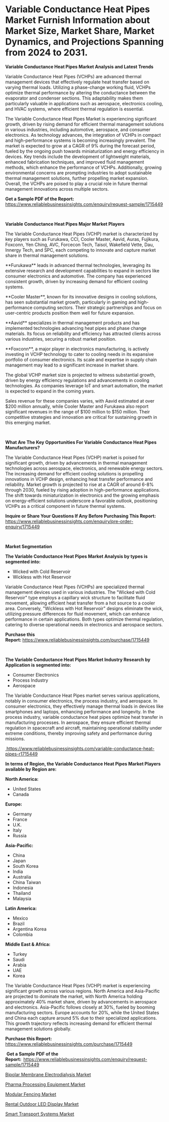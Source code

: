 <p><h1>Variable Conductance Heat Pipes Market Furnish Information about Market Size, Market Share, Market Dynamics, and Projections Spanning from 2024 to 2031.</h1></p><p><strong>Variable Conductance Heat Pipes Market Analysis and Latest Trends</strong></p>
<p><p>Variable Conductance Heat Pipes (VCHPs) are advanced thermal management devices that effectively regulate heat transfer based on varying thermal loads. Utilizing a phase-change working fluid, VCHPs optimize thermal performance by altering the conductance between the evaporator and condenser sections. This adaptability makes them particularly valuable in applications such as aerospace, electronics cooling, and HVAC systems, where efficient thermal regulation is essential.</p><p>The Variable Conductance Heat Pipes Market is experiencing significant growth, driven by rising demand for efficient thermal management solutions in various industries, including automotive, aerospace, and consumer electronics. As technology advances, the integration of VCHPs in compact and high-performance systems is becoming increasingly prevalent. The market is expected to grow at a CAGR of 9% during the forecast period, fueled by the ongoing push towards miniaturization and energy efficiency in devices. Key trends include the development of lightweight materials, enhanced fabrication techniques, and improved fluid management methods, which enhance the performance of VCHPs. Additionally, growing environmental concerns are prompting industries to adopt sustainable thermal management solutions, further propelling market expansion. Overall, the VCHPs are poised to play a crucial role in future thermal management innovations across multiple sectors.</p></p>
<p><strong>Get a Sample PDF of the Report:&nbsp;</strong> <a href="https://www.reliablebusinessinsights.com/enquiry/request-sample/1715449?utm_campaign=41&utm_medium=2&utm_source=Github&utm_content=ia&utm_term=23102024&utm_id=variable-conductance-heat-pipes">https://www.reliablebusinessinsights.com/enquiry/request-sample/1715449</a></p>
<p>&nbsp;</p>
<p><strong>Variable Conductance Heat Pipes Major Market Players</strong></p>
<p><p>The Variable Conductance Heat Pipes (VCHP) market is characterized by key players such as Furukawa, CCI, Cooler Master, Aavid, Auras, Fujikura, Foxconn, Yen Ching, AVC, Forcecon Tech, Taisol, Wakefield Vette, Dau, Innergy Tech, and SPC, each competing to innovate and capture market share in thermal management solutions.</p><p>**Furukawa** leads in advanced thermal technologies, leveraging its extensive research and development capabilities to expand in sectors like consumer electronics and automotive. The company has experienced consistent growth, driven by increasing demand for efficient cooling systems.</p><p>**Cooler Master**, known for its innovative designs in cooling solutions, has seen substantial market growth, particularly in gaming and high-performance computing sectors. Their strategic partnerships and focus on user-centric products position them well for future expansion.</p><p>**Aavid** specializes in thermal management products and has implemented technologies advancing heat pipes and phase change materials. Its focus on reliability and efficiency has attracted clients across various industries, securing a robust market position.</p><p>**Foxconn**, a major player in electronics manufacturing, is actively investing in VCHP technology to cater to cooling needs in its expansive portfolio of consumer electronics. Its scale and expertise in supply chain management may lead to a significant increase in market share.</p><p>The global VCHP market size is projected to witness substantial growth, driven by energy efficiency regulations and advancements in cooling technologies. As companies leverage IoT and smart automation, the market is expected to expand in the coming years.</p><p>Sales revenue for these companies varies, with Aavid estimated at over $200 million annually, while Cooler Master and Furukawa also report significant revenues in the range of $100 million to $150 million. Their competitive strategies and innovation are critical for sustaining growth in this emerging market.</p></p>
<p>&nbsp;</p>
<p><strong>What Are The Key Opportunities For Variable Conductance Heat Pipes Manufacturers?</strong></p>
<p><p>The Variable Conductance Heat Pipes (VCHP) market is poised for significant growth, driven by advancements in thermal management technologies across aerospace, electronics, and renewable energy sectors. The increasing demand for efficient cooling solutions is propelling innovations in VCHP design, enhancing heat transfer performance and reliability. Market growth is projected to rise at a CAGR of around 6-8% through 2030, fueled by rising adoption in high-performance applications. The shift towards miniaturization in electronics and the growing emphasis on energy-efficient solutions underscore a favorable outlook, positioning VCHPs as a critical component in future thermal systems.</p></p>
<p><strong>Inquire or Share Your Questions If Any Before Purchasing This Report:</strong> <a href="https://www.reliablebusinessinsights.com/enquiry/pre-order-enquiry/1715449?utm_campaign=41&utm_medium=2&utm_source=Github&utm_content=ia&utm_term=23102024&utm_id=variable-conductance-heat-pipes">https://www.reliablebusinessinsights.com/enquiry/pre-order-enquiry/1715449</a></p>
<p>&nbsp;</p>
<p><strong>Market Segmentation</strong></p>
<p><strong>The Variable Conductance Heat Pipes Market Analysis by types is segmented into:</strong></p>
<p><ul><li>Wicked with Cold Reservoir</li><li>Wickless with Hot Reservoir</li></ul></p>
<p><p>Variable Conductance Heat Pipes (VCHPs) are specialized thermal management devices used in various industries. The "Wicked with Cold Reservoir" type employs a capillary wick structure to facilitate fluid movement, allowing efficient heat transfer from a hot source to a cooler area. Conversely, "Wickless with Hot Reservoir" designs eliminate the wick, utilizing pressure differences for fluid movement, which can enhance performance in certain applications. Both types optimize thermal regulation, catering to diverse operational needs in electronics and aerospace sectors.</p></p>
<p><strong>Purchase this Report:&nbsp;</strong><a href="https://www.reliablebusinessinsights.com/purchase/1715449?utm_campaign=41&utm_medium=2&utm_source=Github&utm_content=ia&utm_term=23102024&utm_id=variable-conductance-heat-pipes">https://www.reliablebusinessinsights.com/purchase/1715449</a></p>
<p>&nbsp;</p>
<p><strong>The Variable Conductance Heat Pipes Market Industry Research by Application is segmented into:</strong></p>
<p><ul><li>Consumer Electronics</li><li>Process Industry</li><li>Aerospace</li></ul></p>
<p><p>The Variable Conductance Heat Pipes market serves various applications, notably in consumer electronics, the process industry, and aerospace. In consumer electronics, they effectively manage thermal loads in devices like smartphones and laptops, enhancing performance and longevity. In the process industry, variable conductance heat pipes optimize heat transfer in manufacturing processes. In aerospace, they ensure efficient thermal regulation in spacecraft and aircraft, maintaining operational stability under extreme conditions, thereby improving safety and performance during missions.</p></p>
<p><a href="https://www.reliablebusinessinsights.com/variable-conductance-heat-pipes-r1715449?utm_campaign=41&utm_medium=2&utm_source=Github&utm_content=ia&utm_term=23102024&utm_id=variable-conductance-heat-pipes">&nbsp;https://www.reliablebusinessinsights.com/variable-conductance-heat-pipes-r1715449</a></p>
<p><strong>In terms of Region, the Variable Conductance Heat Pipes Market Players available by Region are:</strong></p>
<p>
    <p> <strong> North America: </strong>
        <ul>
            <li>United States</li>
            <li>Canada</li>
        </ul>
        </p> 
    <p> <strong> Europe: </strong>
        <ul>
            <li>Germany</li>
            <li>France</li>
            <li>U.K.</li>
            <li>Italy</li>
            <li>Russia</li>
        </ul>
        </p> 
    <p> <strong> Asia-Pacific: </strong>
        <ul>
            <li>China</li>
            <li>Japan</li>
            <li>South Korea</li>
            <li>India</li>
            <li>Australia</li>
            <li>China Taiwan</li>
            <li>Indonesia</li>
            <li>Thailand</li>
            <li>Malaysia</li>
        </ul>
        </p> 
    <p> <strong> Latin America: </strong>
        <ul>
            <li>Mexico</li>
            <li>Brazil</li>
            <li>Argentina Korea</li>
            <li>Colombia</li>
        </ul>
        </p> 
    <p> <strong> Middle East & Africa: </strong>
        <ul>
            <li>Turkey</li>
            <li>Saudi</li>
            <li>Arabia</li>
            <li>UAE</li>
            <li>Korea</li>
        </ul>
    </p>
    </p>
<p><p>The Variable Conductance Heat Pipes (VCHP) market is experiencing significant growth across various regions. North America and Asia-Pacific are projected to dominate the market, with North America holding approximately 40% market share, driven by advancements in aerospace and electronics. Asia-Pacific follows closely at 30%, fueled by booming manufacturing sectors. Europe accounts for 20%, while the United States and China each capture around 5% due to their specialized applications. This growth trajectory reflects increasing demand for efficient thermal management solutions globally.</p></p>
<p><strong>Purchase this Report: </strong><a href="https://www.reliablebusinessinsights.com/purchase/1715449?utm_campaign=41&utm_medium=2&utm_source=Github&utm_content=ia&utm_term=23102024&utm_id=variable-conductance-heat-pipes">https://www.reliablebusinessinsights.com/purchase/1715449</a></p>
<p>&nbsp;<strong>Get a Sample PDF of the Report:&nbsp;&nbsp;</strong><a href="https://www.reliablebusinessinsights.com/enquiry/request-sample/1715449?utm_campaign=41&utm_medium=2&utm_source=Github&utm_content=ia&utm_term=23102024&utm_id=variable-conductance-heat-pipes">https://www.reliablebusinessinsights.com/enquiry/request-sample/1715449</a></p>
<p><strong></strong></p>
<p><p><a href="https://github.com/darcy8m10dupre/Market-Research-Report-List-1/blob/main/bipolar-membrane-electrodialysis-market.md?utm_campaign=41&utm_medium=2&utm_source=Github&utm_content=ia&utm_term=23102024&utm_id=variable-conductance-heat-pipes">Bipolar Membrane Electrodialysis Market</a></p><p><a href="https://www.linkedin.com/pulse/navigating-global-pharma-processing-equipment-market-7y8dc?utm_campaign=41&utm_medium=2&utm_source=Github&utm_content=ia&utm_term=23102024&utm_id=variable-conductance-heat-pipes">Pharma Processing Equipment Market</a></p><p><a href="https://issuu.com/reportprime-2/docs/modular-fencing-market-size-2030.pp_ae8267bf0e3798?utm_campaign=41&utm_medium=2&utm_source=Github&utm_content=ia&utm_term=23102024&utm_id=variable-conductance-heat-pipes">Modular Fencing Market</a></p><p><a href="https://github.com/alespiliffe/Market-Research-Report-List-1/blob/main/rental-outdoor-led-display-market.md?utm_campaign=41&utm_medium=2&utm_source=Github&utm_content=ia&utm_term=23102024&utm_id=variable-conductance-heat-pipes">Rental Outdoor LED Display Market</a></p><p><a href="https://www.linkedin.com/pulse/pulse-smart-transport-systems-rhythms-change-market-lvc8c?utm_campaign=41&utm_medium=2&utm_source=Github&utm_content=ia&utm_term=23102024&utm_id=variable-conductance-heat-pipes">Smart Transport Systems Market</a></p></p>